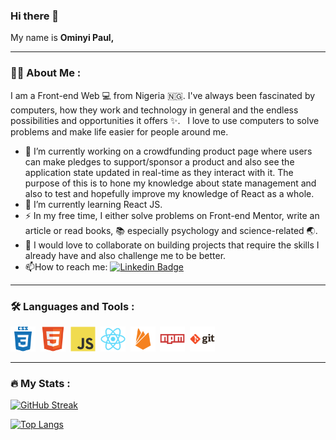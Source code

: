 

<!-- 
<div id="header" align="center">
    <img src="https://media.giphy.com/media/M9gbBd9nbDrOTu1Mqx/giphy.gif" width="100"/>
</div>  
-->
<!-- 
<div id="badges"> 
    <a href="https://www.linkedin.com/in/paul-sage-ominyi-63229821a" >
        <img src="https://img.shields.io/badge/LinkedIn-blue?style=for-the-badge&logo=linkedin&logoColor=white" alt="LinkedIn Badge"/>
    </a>
    <a href="mailto:ominyipaulo@gmail.com"> 
        <img src="https://img.shields.io/badge/email-blue?logo=gmail&logoColor=white&style=for-the-badge" alt="Gmail Badge"/>
    </a>
    <a href="https://twitter.com/Ominyi_Sage?t=JRB5xHc9MMDaTjwZfbQn7Q&s=09">
        <img src="https://img.shields.io/badge/Twitter-blue?style=for-the-badge&logo=twitter&logoColor=white" alt="Twitter Badge"/> 
    </a>
</div>
<img src="https://komarev.com/ghpvc/?username=SageKyle&style=flat-square&color=blue" alt=""/>
 -->
 
### Hi there 👋
 
My name is **Ominyi Paul,**

 ---

### :man_technologist: About Me :


I am a Front-end Web 💻 from Nigeria 🇳🇬.
I've always been fascinated by computers, how they work and technology in general and the endless possibilities and opportunities it offers ✨. &nbsp;
I love to use computers to solve problems and make life easier for people around me. 

- :telescope: I’m currently working on a crowdfunding product page where users can make pledges to support/sponsor a product and also see the application state updated in real-time as they interact with it. The purpose of this is to hone my knowledge about state management and also to test and hopefully improve my knowledge of React as a whole.  
- :seedling: I’m currently learning React JS. 
- :zap: In my free time, I either solve problems on Front-end Mentor, write an article or read books,  📚 especially psychology and science-related 🌏.
- 👯 I would love to collaborate on building projects that require the skills I already have and also challenge me to be better. 
- :mailbox:How to reach me: [![Linkedin Badge](https://img.shields.io/badge/-linkedin-blue?style=flat&logo=Linkedin&logoColor=white)](https://www.linkedin.com/in/paul-sage-ominyi-63229821a)

--- 


### :hammer_and_wrench: Languages and Tools :


<div>  
    <img src="https://github.com/devicons/devicon/blob/master/icons/css3/css3-plain-wordmark.svg" title="CSS3" alt="CSS" width="40" height="40"/>&nbsp; 
    <img src="https://github.com/devicons/devicon/blob/master/icons/html5/html5-original.svg" title="HTML5" alt="HTML" width="40" height="40"/>&nbsp; 
    <img src="https://github.com/devicons/devicon/blob/master/icons/javascript/javascript-original.svg" title="JavaScript" alt="JavaScript" width="40" height="40"/>&nbsp;
    <img src="https://github.com/devicons/devicon/blob/master/icons/react/react-original.svg" title="React JS" alt="React JS" width="40" height="40"/>&nbsp;
    <img src="https://github.com/devicons/devicon/blob/master/icons/firebase/firebase-plain.svg" title="Firebase" alt="Firebase" width="40" height="40"/>&nbsp;
    <img src="https://github.com/devicons/devicon/blob/master/icons/npm/npm-original-wordmark.svg" title="NPM" alt="NPM" width="40" height="40"/>&nbsp;
    <img src="https://github.com/devicons/devicon/blob/master/icons/git/git-original-wordmark.svg" title="Git" **alt="Git" width="40" height="40"/> 
</div>

--- 

### :fire: My Stats :

[![GitHub Streak](http://github-readme-streak-stats.herokuapp.com?user=SageKyle&theme=dark&background=000000)](https://git.io/streak-stats)

[![Top Langs](https://github-readme-stats.vercel.app/api/top-langs/?username=SageKyle&layout=compact&theme=vision-friendly-dark)](https://github.com/anuraghazra/github-readme-stats)
